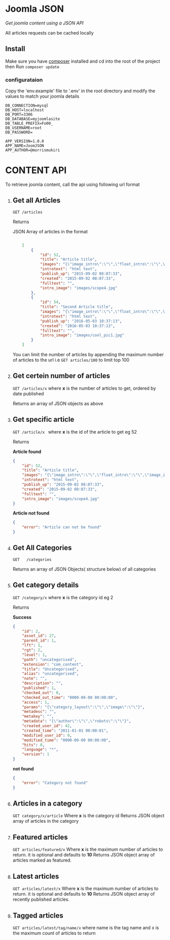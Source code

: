# **Joomla JSON** 
*Get joomla content using a JSON API*

All articles requests can be cached locally

## Install
Make sure you have [composer](https://getcomposer.org/) installed and 
cd into the root of the project then Run `composer update`

### configurataion
Copy the 'env.example' file to '.env' in the root directory and modify the values to match your joomla details
```
DB_CONNECTION=mysql
DB_HOST=localhost
DB_PORT=3306
DB_DATABASE=myjoomlasite
DB_TABLE_PREFIX=Fo00_
DB_USERNAME=root
DB_PASSWORD=

APP_VERSION=1.0.0
APP_NAME=JoomJSON
APP_AUTHOR=@morrismukiri
```
# CONTENT API
To retrieve joomla content, call the api using following url format

1. ## Get all Articles
    `GET /articles`

    Returns

    JSON Array of articles in the format
    ```JSON

        [
            {
                "id": 52,
                "title": "Article title",
                "images": "{\"image_intro\":\"\",\"float_intro\":\"\",\"image_intro_alt\":\"\",\"image_intro_caption\":\"\",\"image_fulltext\":\"\",\"float_fulltext\":\"\",\"image_fulltext_alt\":\"\",\"image_fulltext_caption\":\"\"}",
                "introtext": "html text",
                "publish_up": "2015-09-02 08:07:33",
                "created": "2015-09-02 08:07:33",
                "fulltext": "",
                "intro_image": "images/scope4.jpg"
            },
            {
                "id": 54,
                "title": "Second Article title",
                "images": "{\"image_intro\":\"\",\"float_intro\":\"\",\"image_intro_alt\":\"\",\"image_intro_caption\":\"\",\"image_fulltext\":\"\",\"float_fulltext\":\"\",\"image_fulltext_alt\":\"\",\"image_fulltext_caption\":\"\"}",
                "introtext": "html text",
                "publish_up": "2016-05-03 10:37:13",
                "created": "2016-05-03 10:37:13",
                "fulltext": "",
                "intro_image": "images/cool_pic1.jpg"
            }
        ]

    ```

    You can limit the number of articles by appending the maximum number of articles to the url i.e `GET articles/100` to limit top 100

2. ## Get certein number of articles
    `GET /articles/x`  where **x** is the number of articles to get, ordered by date published

    Returns an array of JSON objects as above
3. ## Get specific article
    `GET /article/x `  where **x** is the id of the article to get eg 52

    Returns

    **Article found**
    ```JSON
    {
        "id": 52,
        "title": "Article title",
        "images": "{\"image_intro\":\"\",\"float_intro\":\"\",\"image_intro_alt\":\"\",\"image_intro_caption\":\"\",\"image_fulltext\":\"\",\"float_fulltext\":\"\",\"image_fulltext_alt\":\"\",\"image_fulltext_caption\":\"\"}",
        "introtext": "html text",
        "publish_up": "2015-09-02 08:07:33",
        "created": "2015-09-02 08:07:33",
        "fulltext": "",
        "intro_image": "images/scope4.jpg"
    }
    ```

    **Article not found**
    ```JSON
    {
        "error": "Article can not be found"
    }
    ```

4. ## Get All Categories
    `GET   /categories`

    Returns an array of JSON Objects( structure below) of all categories

5. ## Get category details
    `GET /category/x` where **x** is the category id eg 2

    Returns
        
    **Success**
    ```JSON
    {
        "id": 2,
        "asset_id": 27,
        "parent_id": 1,
        "lft": 1,
        "rgt": 2,
        "level": 1,
        "path": "uncategorised",
        "extension": "com_content",
        "title": "Uncategorised",
        "alias": "uncategorised",
        "note": "",
        "description": "",
        "published": 1,
        "checked_out": 0,
        "checked_out_time": "0000-00-00 00:00:00",
        "access": 1,
        "params": "{\"category_layout\":\"\",\"image\":\"\"}",
        "metadesc": "",
        "metakey": "",
        "metadata": "{\"author\":\"\",\"robots\":\"\"}",
        "created_user_id": 42,
        "created_time": "2011-01-01 00:00:01",
        "modified_user_id": 0,
        "modified_time": "0000-00-00 00:00:00",
        "hits": 0,
        "language": "*",
        "version": 1
    }
    ```
    **not found**
    ```JSON
    {
        "error": "Category not found"
    }
    ```
6.  ## Articles in a category
    `GET category/x/article` Where **x** is the category id
    Returns JSON object array of articles in the category

7.  ## Featured articles
    `GET articles/featured/x` Where **x** is the maximum number of articles to return. it is optional and defaults to **10**
    Returns JSON object array of articles marked as featured.

8.  ## Latest articles
    `GET articles/latest/x` Where **x** is the maximum number of articles to return. it is optional and defaults to **10**
    Returns JSON object array of recently published articles.
9.  ## Tagged articles
    `GET articles/latest/tag/name/x` where name is the tag name and x is the maximum count of articles to return